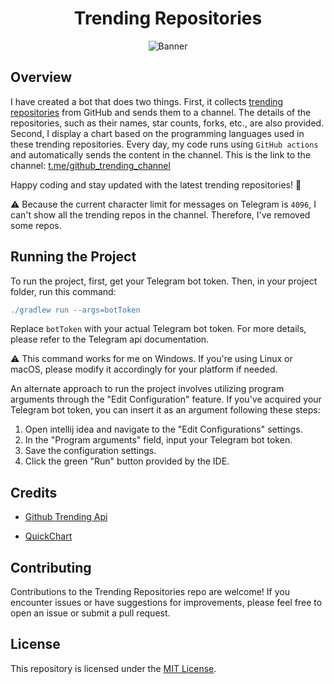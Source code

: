 <h1 align="center">Trending Repositories</h1>
<div align="center">
<img src="https://github.com/alidehkhodaei/trending-repositories/blob/main/images/banner.png" alt="Banner">
</div>

## Overview
I have created a bot that does two things. First, it collects <a href="https://github.com/trending" >trending repositories</a> from GitHub and sends them to a channel.
The details of the repositories, such as their names, star counts, forks, etc., are also provided. Second, I display a chart based on the programming languages used 
in these trending repositories. Every day, my code runs using `GitHub actions` and automatically sends the content in the channel. 
This is the link to the channel: <a href="https://t.me/github_trending_channel" target="_blank">t.me/github_trending_channel</a>

Happy coding and stay updated with the latest trending repositories! 🚀

⚠️ Because the current character limit for messages on Telegram is `4096`, I can't show all the trending repos in the channel. Therefore, I've removed some repos.

## Running the Project
To run the project, first, get your Telegram bot token. Then, in your project folder, run this command:

```gradle
./gradlew run --args=botToken
```
Replace `botToken` with your actual Telegram bot token. 
For more details, please refer to the Telegram api documentation.






⚠️ This command works for me on Windows. If you're using Linux or macOS, please modify it accordingly for your platform if needed.

An alternate approach to run the project involves utilizing program arguments through the "Edit Configuration" feature. If you've acquired your Telegram bot token, you can insert it as an argument following these steps:
1. Open intellij idea and navigate to the "Edit Configurations" settings.
2. In the "Program arguments" field, input your Telegram bot token.
3. Save the configuration settings.
4. Click the green "Run" button provided by the IDE.

## Credits
- <a href="https://github.com/alisoft/github-trending-api"> Github Trending Api </a>

- <a href="https://quickchart.io"> QuickChart </a>
                                                
## Contributing
Contributions to the Trending Repositories repo are welcome! If you encounter issues or have suggestions for improvements, please feel free to open an issue or submit a pull request.

## License
This repository is licensed under the [MIT License](https://choosealicense.com/licenses/mit/).
